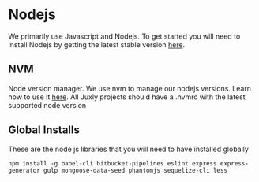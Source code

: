 # Nodejs

We primarily use Javascript and Nodejs. To get started you will need to install
Nodejs by getting the latest stable version [here](https://nodejs.org/en/).

## NVM

Node version manager. We use nvm to manage our nodejs versions. Learn how to use
it [here](https://github.com/creationix/nvm). All Juxly projects should have a
.nvmrc with the latest supported node version

## Global Installs

These are the node js libraries that you will need to have installed globally

`npm install -g babel-cli bitbucket-pipelines eslint express express-generator
gulp mongoose-data-seed phantomjs sequelize-cli less`
